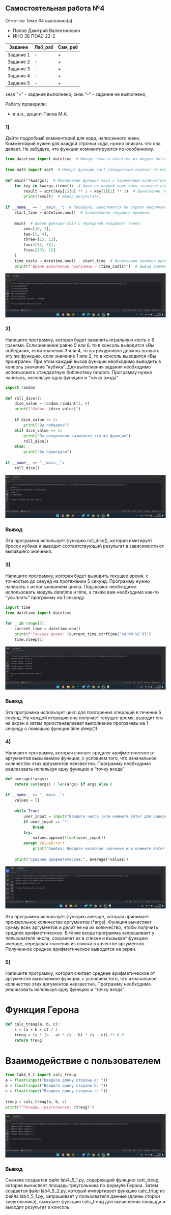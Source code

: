 ## Самостоятельная работа №4
Отчет по Теме #4 выполнил(а):
- Попов Дмитрий Валентинович
- ИНО ЗБ ПОАС 22-2

| Задание | Лаб_раб | Сам_раб |
| ------ |--------|--|
| Задание 1 | -   | + |
| Задание 2 | -   | + |
| Задание 3 | -   | + |
| Задание 4 | -   | + |
| Задание 5 | -   | + |

знак "+" - задание выполнено; знак "-" - задание не выполнено;

Работу проверили:
- к.э.н., доцент Панов М.А.

### 1)

Дайте подробный комментарий для кода, написанного ниже. 
Комментарий нужен для каждой строчки кода, нужно описать что она делает. Не забудьте, что функции комментируются по-особенному.

```python
from datetime import datetime  # Импорт класса datetime из модуля datetime.

from math import sqrt  # Импорт функции sqrt (квадратный корень) из модуля math.

def main(**kwargs):  # Объявление функции main с переменным количеством именованных аргументов.
    for key in kwargs.items():  # Цикл по каждой паре ключ-значение переданных аргументов.
        result = sqrt(key[1][0] ** 2 + key[1][1] ** 2)  # Вычисление гипотенузы для координат точки.
        print(result)  # Вывод результата.

if __name__ == '__main__':  # Проверка, выполняется ли скрипт напрямую.
    start_time = datetime.now()  # Запоминание текущего времени.

    main(  # Вызов функции main с передачей координат точек.
        one=[10, 3],
        two=[5, 4],
        three=[15, 13],
        four=[93, 53],
        five=[133, 15]
    )
    time_costs = datetime.now() - start_time  # Вычисление времени выполнения программы.
    print(f"Время выполнения программы - {time_costs}")  # Вывод времени выполнения программы.
```

![img](https://github.com/dpopovd/program-engineering/blob/lab4/pic/lab4_1.png)

### 2)

Напишите программу, которая будет заменять игральную кость с 6 гранями. Если значение равно 5 или 6, то в консоль выводится «Вы победили», если значения 3 или 4, то вы рекурсивно должны вызвать эту же функцию, если значение 1 или 2, то в консоль выводится «Вы проиграли». При этом каждый вызов функции необходимо выводить в консоль значение “кубика”. Для выполнения задания необходимо использовать стандартную библиотеку random. Программу нужно написать, используя одну функцию и “точку входа”

```python
import random

def roll_dice():
    dice_value = random.randint(1, 6)
    print(f"Кубик: {dice_value}")

    if dice_value >= 5:
        print("Вы победили")
    elif dice_value >= 3:
        print("Вы рекурсивно вызываете эту же функцию")
        roll_dice()
    else:
        print("Вы проиграли")

if __name__ == "__main__":
    roll_dice()
```

![img](https://github.com/dpopovd/program-engineering/blob/lab4/pic/lab4_2.png)

### Вывод

Эта программа использует функцию roll_dice(), которая имитирует бросок кубика и выводит соответствующий результат в зависимости от выпавшего значения.

### 3)

Напишите программу, которая будет выводить текущее время, с точностью до секунд на протяжении 5 секунд. Программу нужно написать с использованием цикла. Подсказка: необходимо использовать модуль datetime и time, а также вам необходимо как-то “усыплять” программу на 1 секунду.

```python
import time
from datetime import datetime

for _ in range(5):
    current_time = datetime.now()
    print(f"Текущее время: {current_time.strftime('%H:%M:%S')}")
    time.sleep(1)
```

![img](https://github.com/dpopovd/program-engineering/blob/lab4/pic/lab4_3.png)

### Вывод

Эта программа использует цикл для повторения операций в течение 5 секунд. На каждой итерации она получает текущее время, выводит его на экран и затем приостанавливает выполнение программы на 1 секунду с помощью функции time.sleep(1).

### 4)

Напишите программу, которая считает среднее арифметическое от аргументов вызываемое функции, с условием того, что изначальное количество этих аргументов неизвестно. Программу необходимо реализовать используя одну функцию и “точку входа”

```python
def average(*args):
    return sum(args) / len(args) if args else 0

if __name__ == "__main__":
    values = []

    while True:
        user_input = input("Введите число (или нажмите Enter для завершения ввода): ")
        if user_input == "":
            break
        try:
            values.append(float(user_input))
        except ValueError:
            print("Ошибка: Введите числовое значение или нажмите Enter для завершения ввода.")

    print("Среднее арифметическое:", average(*values))
```

![img](https://github.com/dpopovd/program-engineering/blob/lab4/pic/lab4_4.png)

Эта программа использует функцию average, которая принимает произвольное количество аргументов (*args). Функция вычисляет сумму всех аргументов и делит ее на их количество, чтобы получить среднее арифметическое. В точке входа программа запрашивает у пользователя числа, сохраняет их в списке и вызывает функцию average, передавая значения из списка в качестве аргументов. Полученное среднее арифметическое выводится на экран.

### 5)

Напишите программу, которая считает среднее арифметическое от аргументов вызываемое функции, с условием того, что изначальное количество этих аргументов неизвестно. Программу необходимо реализовать используя одну функцию и “точку входа”

# Функция Герона

```python 
def calc_treug(a, b, c):
    s = (a + b + c) / 2
    treug = (s * (s - a) * (s - b) * (s - c)) ** 0.5
    return treug
```
# Взаимодействие с пользователем

```python 
from lab4_5_1 import calc_treug
a = float(input("Введите длину стороны a: "))
b = float(input("Введите длину стороны b: "))
c = float(input("Введите длину стороны c: "))

treug = calc_treug(a, b, c)
print(f"Площадь треугольника: {treug}")
```

![img](https://github.com/dpopovd/program-engineering/blob/lab4/pic/lab4_5-2.png)

### Вывод

Сначала создается файл lab4_5_1.py, содержащий функцию calc_treug, которая вычисляет площадь треугольника по формуле Герона.
Затем создается файл lab4_5_2.py, который импортирует функцию calc_triug из файла lab4_5_1.py, запрашивает у пользователя данные (длины сторон треугольника), вызывает функцию calc_treug для вычисления площади и выводит результат в консоль.









